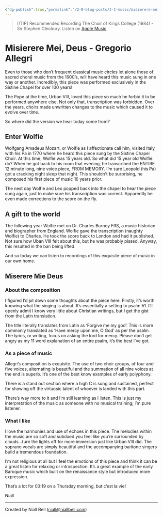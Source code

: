 ```yaml
---
{"dg-publish":true,"permalink":"/2-0-blog-posts/2-1-music/misierere-mei-deus-gregorio-allegri/","created":"2024-04-10T23:31:47.000+01:00","updated":"2024-04-11T12:01:27.255+01:00"}
---
```


> [!TIP] Recommended Recording 
> The Choir of Kings College (1984) - Sir Stephen Cleobury. Listen on [Apple Music](https://classical.music.apple.com/gb/recording/gregorio-allegri-c1582-pp5-1505331492?l=en-GB)

# Misierere Mei, Deus - Gregorio Allegri

Even to those who don’t frequent classical music circles let alone those of sacred choral music from the 1600’s, will have heard this music sung in one way or another. Incredibly, this piece was performed exclusively in the Sistine Chapel for over 100 years! 

The Pope at the time, Urban VIII, loved this piece so much he forbid it to be performed anywhere else. Not only that, transcription was forbidden. Over the years, choirs made unwritten changes to the music which caused it to evolve over time. 

So where did the version we hear today come from?

## Enter Wolfie

Wolfgang Amadeus Mozart, or Wolfie as I affectionate call him, visited Italy with his Pa in 1770 where he heard this piece sung by the Sistine Chapel Choir. At this time, Wolfie was 15 years old. So what did 15 year old Wolfie do? When he got back to his room that evening, he transcribed the ENTIRE 12 minute long, nine voice piece, FROM MEMORY. I’m sure Leopold (his Pa) got a cracking night sleep that night. This shouldn’t be surprising, he composed his first piece of music 10 years prior.

The next day Wolfie and Leo popped back into the chapel to hear the piece sung again, just to make sure his transcription was correct. Apparently he even made corrections to the score on the fly.

## A gift to the world

The following year Wolfie met on Dr. Charles Burney FRS, a music historian and biographer from England. Wolfie gave the transcription (naughty Wolfie) to Charles. He took the score back to London and had it published. Not sure how Uban VIII felt about this, but he was probably pissed. Anyway, this resulted in the ban being lifted. 

And so today we can listen to recordings of this exquisite piece of music in our own home.

## Miserere Mie Deus

### About the composition

I figured I’d jot down some thoughts about the piece here. Firstly, it’s worth knowing what the singing is about. It’s essentially a setting to psalm 51. I’ll openly admit I know very little about Christian writings, but I get the gist from the Latin translation.

The title literally translates from Latin as ‘Forgive me my god’. This is more commonly translated as ‘Have mercy upon me, O God’ as per the psalm. The lyrics, or writing, focus on asking the lord for mercy. Please don’t get angry as my 11 word explanation of an entire psalm, it’s the best I’ve got.

### As a piece of music

Allegri’s composition is exquisite. The use of two choir groups, of four and five voices, alternating is beautiful and the summation of all nine voices at the end is superb. It’s one of the best know examples of early polyphony. 

There is a stand out section where a high C is sung and sustained, perfect for showing off the virtuosic talent of whoever is landed with this part.

There’s way more to it and I’m still learning as I listen. This is just my interpretation of the music as someone with no musical training; I’m pure listener.

### What I like

I love the harmonies and use of echoes in this piece. The melodies within the music are so soft and subdued you feel like you’re surrounded by clouds…turn the lights off for more immersion just like Urban VIII did. The soprano vocals are simply beautiful and the accompanying baritone singers build a tremendous foundation.

I’m not religious at all but I feel the emotions of this piece and think it can be a great listen for relaxing or introspection. It’s a great example of the early Baroque music which built on the renaissance style but introduced more expression.

That’s a lot for 00:19 on a Thursday morning, but c’est la vie!

Niall

---
Created by Niall Bell (niall@niallbell.com)